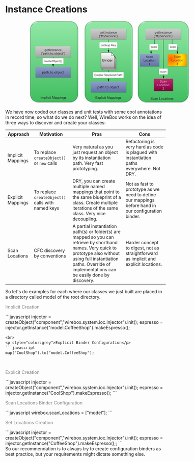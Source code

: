 # Instance Creations

<img src="../images/instance_mappings.jpg" style="margin-left:75px">

We have now coded our classes and unit tests with some cool annotations in record time, so what do we do next? Well, WireBox works on the idea of three ways to discover and create your classes:

| Approach |	Motivation | Pros | Cons |
| -- | -- | -- | -- | 	
| Implicit Mappings | To replace <code>createObject()</code> or <code>new</code> calls | Very natural as you just request an object by its instantiation path. Very fast prototyping.  | Refactoring is very hard as code is plagued with instantiation paths everywhere. Not DRY. |
| Explicit Mappings | To replace <code>createObject()</code> calls with named keys  | DRY, you can create multiple named mappings that point to the same blueprint of a class. Create multiple iterations of the same class. Very nice decoupling. | Not as fast to prototype as we need to define our mappings before hand in our configuration binder. |
| Scan Locations | CFC discovery by conventions | A partial instantiation path(s) or folder(s) are mapped so you can retrieve by shorthand names. Very quick to prototype also without using full instantiation paths. Override of implementations can be easily done by discovery.  | Harder concept to digest, not as straightforward as implicit and explicit locations. |


So let's do examples for each where our classes we just built are placed in a directory called model of the root directory.

<p style="color:grey">Implicit Creation</p>
```javascript
injector = createObject("component","wirebox.system.ioc.Injector").init();
espresso = injector.getInstance("model.CoffeeShop").makeEspresso();

```
<br>
<p style="color:grey">Explicit Binder Configuration</p>
```javascript
map("CoolShop").to("model.CoffeeShop");
```
<br>
<p style="color:grey">Explicit Creation</p>
```javascript
injector = createObject("component","wirebox.system.ioc.Injector").init();
espresso = injector.getInstance("CoolShop").makeEspresso();
```
<br>
<p style="color:grey">Scan Locations Binder Configuration</p>
```javascript
wirebox.scanLocations = ["model"];
```
<br>
<p style="color:grey">Set Locations Creation</p>
```javascript
injector = createObject("component","wirebox.system.ioc.Injector").init();
espresso = injector.getInstance("CoffeeShop").makeEspresso();;
```

<br>
So our recommendation is to always try to create configuration binders as best practice, but your requirements might dictate something else.
